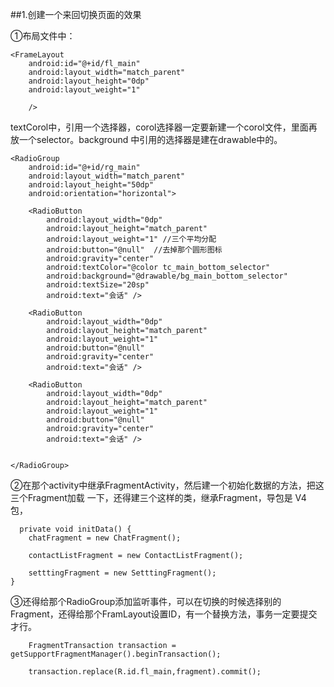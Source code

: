 ##1.创建一个来回切换页面的效果
    
①布局文件中：
<LinearLayout xmlns:android="http://schemas.android.com/apk/res/android"
    android:layout_width="match_parent"
    android:layout_height="match_parent"
    android:orientation="vertical">


    <FrameLayout
        android:id="@+id/fl_main"
        android:layout_width="match_parent"
        android:layout_height="0dp"
        android:layout_weight="1"

        />
textCorol中，引用一个选择器，corol选择器一定要新建一个corol文件，里面再放一个selector。background 中引用的选择器是建在drawable中的。

    <RadioGroup
        android:id="@+id/rg_main"
        android:layout_width="match_parent"
        android:layout_height="50dp"
        android:orientation="horizontal">

        <RadioButton
            android:layout_width="0dp"
            android:layout_height="match_parent"
            android:layout_weight="1" //三个平均分配
            android:button="@null"  //去掉那个圆形图标
            android:gravity="center"
            android:textColor="@color tc_main_bottom_selector"
            android:background="@drawable/bg_main_bottom_selector"
            android:textSize="20sp"
            android:text="会话" />

        <RadioButton
            android:layout_width="0dp"
            android:layout_height="match_parent"
            android:layout_weight="1"
            android:button="@null"
            android:gravity="center"
            android:text="会话" />

        <RadioButton
            android:layout_width="0dp"
            android:layout_height="match_parent"
            android:layout_weight="1"
            android:button="@null"
            android:gravity="center"
            android:text="会话" />


    </RadioGroup>


</LinearLayout>

②在那个activity中继承FragmentActivity，然后建一个初始化数据的方法，把这三个Fragment加载 一下，还得建三个这样的类，继承Fragment，导包是 V4 包，
    
      private void initData() {
        chatFragment = new ChatFragment();

        contactListFragment = new ContactListFragment();

        setttingFragment = new SetttingFragment();
    }

③还得给那个RadioGroup添加监听事件，可以在切换的时候选择别的Fragment，还得给那个FramLayout设置ID，有一个替换方法，事务一定要提交才行。

        FragmentTransaction transaction = getSupportFragmentManager().beginTransaction();

        transaction.replace(R.id.fl_main,fragment).commit();
